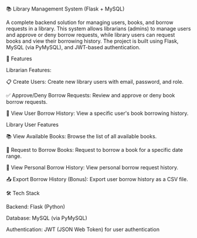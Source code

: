 📚 Library Management System (Flask + MySQL)

A complete backend solution for managing users, books, and borrow requests in a library. This system allows librarians (admins) to manage users and approve or deny borrow requests, while library users can request books and view their borrowing history. The project is built using Flask, MySQL (via PyMySQL), and JWT-based authentication.

🚀 Features

Librarian Features:

📋 Create Users: Create new library users with email, password, and role.

✅ Approve/Deny Borrow Requests: Review and approve or deny book borrow requests.

📜 View User Borrow History: View a specific user's book borrowing history.

Library User Features

📚 View Available Books: Browse the list of all available books.

📝 Request to Borrow Books: Request to borrow a book for a specific date range.

📜 View Personal Borrow History: View personal borrow request history.

📤 Export Borrow History (Bonus): Export user borrow history as a CSV file.

🛠️ Tech Stack

Backend: Flask (Python)

Database: MySQL (via PyMySQL)

Authentication: JWT (JSON Web Token) for user authentication

